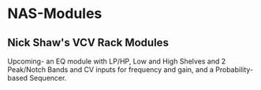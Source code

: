 # NAS-Modules
## Nick Shaw's VCV Rack Modules

Upcoming- an EQ module with LP/HP, Low and High Shelves and 2 Peak/Notch Bands and CV inputs for frequency and gain, and a Probability-based Sequencer.
